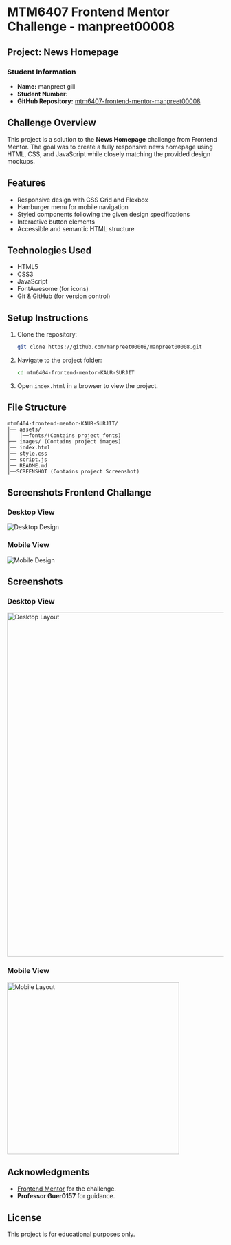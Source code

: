 # MTM6407 Frontend Mentor Challenge - manpreet00008

## Project: News Homepage

### Student Information
- **Name:** manpreet gill
- **Student Number:** 
- **GitHub Repository:** [mtm6407-frontend-mentor-manpreet00008](https://github.com/manpreet00008/manpreet00008.git)

## Challenge Overview
This project is a solution to the **News Homepage** challenge from Frontend Mentor. The goal was to create a fully responsive news homepage using HTML, CSS, and JavaScript while closely matching the provided design mockups.

## Features
- Responsive design with CSS Grid and Flexbox
- Hamburger menu for mobile navigation
- Styled components following the given design specifications
- Interactive button elements
- Accessible and semantic HTML structure

## Technologies Used
- HTML5
- CSS3
- JavaScript
- FontAwesome (for icons)
- Git & GitHub (for version control)

## Setup Instructions
1. Clone the repository:
   ```bash
   git clone https://github.com/manpreet00008/manpreet00008.git
   ```
2. Navigate to the project folder:
   ```bash
   cd mtm6404-frontend-mentor-KAUR-SURJIT
   ```
3. Open `index.html` in a browser to view the project.

## File Structure
```
mtm6404-frontend-mentor-KAUR-SURJIT/
│── assets/
│   │──fonts/(Contains project fonts)
├── images/ (Contains project images)
│── index.html
│── style.css
│── script.js
│── README.md
│──SCREENSHOT (Contains project Screenshot)
```
## Screenshots Frontend Challange
### Desktop View
![Desktop Design](SCREENSHOT/d.png)

### Mobile View
![Mobile Design](SCREENSHOT/m.png)

## Screenshots 
### Desktop View
<img src="challenge/design/desktop-design.jpg" alt="Desktop Layout" width="800">

### Mobile View
<img src="challenge/design/mobile-design.jpg" alt="Mobile Layout" width="400">





## Acknowledgments
- [Frontend Mentor](https://www.frontendmentor.io/) for the challenge.
- **Professor Guer0157** for guidance.

## License
This project is for educational purposes only.


